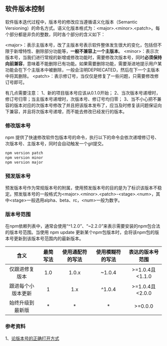 ## 软件版本控制

软件版本迭代过程中，版本号的修改应当遵循语义化版本（Semantic Versioning）的命名方式。语义化版本格式为：&lt;major&gt;.&lt;minor&gt;.&lt;patch&gt;。每个部分都是非负的整数，同时各个部分的含义如下：

&lt;major&gt;：表示主版本号，改了主版本号表示软件整体发生很大的变化，包括但不限于新增特性、删除部分功能等，**一般不兼容上一个主版本**。
&lt;minor&gt;：表示次版本号，当我们进行常规的新增或修改功能时，需要修改次版本号，同时**必须保持向前兼容**，意味着不能删除已有功能。如果需要删除功能，需要渐进地提示用户某功能会在下个主版本中被删除，一般会注明DEPRECATED，然后在下一个主版本中将其删除。
&lt;patch&gt;：表示修订号，当仅仅是修复了一些问题，只需要修改修订号即可。

有几点需要注意：
1、新的项目版本号应该从0.1.0开始；
2、当次版本号递增时，修订号归零；当主版本号递增时，次版本号、修订号均归零；
3、当不小心把不兼容的版本对应的次版本号修改了并且把该版本发布了，应当及时修复该问题保证向下兼容，并且将次版本号递增，而不能去修改已经发行的版本。

### 修改版本号

npm 提供了快速修改软件包版本号的命令，执行以下的命令会依次递增修订号、次版本号、主版本号，同时会自动触发一个git提交。

```bash
npm version patch
npm version minor
npm version major
```

### 预发版本号

预发版本号作为常规版本号的附属，使用预发版本号的目的是为了标识该版本不稳定。预发版本号的一般格式为&lt;major&gt;.&lt;minor&gt;.&lt;patch&gt;-&lt;stage&gt;.&lt;num&gt;，其中&lt;stage&gt;一般选用alpha、beta、rc，&lt;num&gt;一般为数字。

### 版本号范围

在npm依赖列表中，通常会使用“^1.2.0”、“~2.2.0”来表示需要安装的npm包合法的版本号范围。当使用 npm update 更新某个npm包版本时，会将该npm包的版本号更新到该版本号范围内的最新版本。

| 含义 | 最简写法 | 使用通配符的写法 |使用模糊符的写法|表达的版本号范围
|:--:|:--:|:--:|:-:|:-:|
| 仅跟进修复版本 | 1.0 | 1.0.x |~1.0.4| >=1.0.4且<1.1.0|
| 跟进每个小版本更新 | 1 | 1.x |^1.0.4| >=1.0.4且<2.0.0|
| 始终升级到最新版 | * | * |*| >=0.0.0|

### 参考资料

1、[论版本号的正确打开方式](https://blog.csdn.net/lihaitao_1/article/details/52189779)